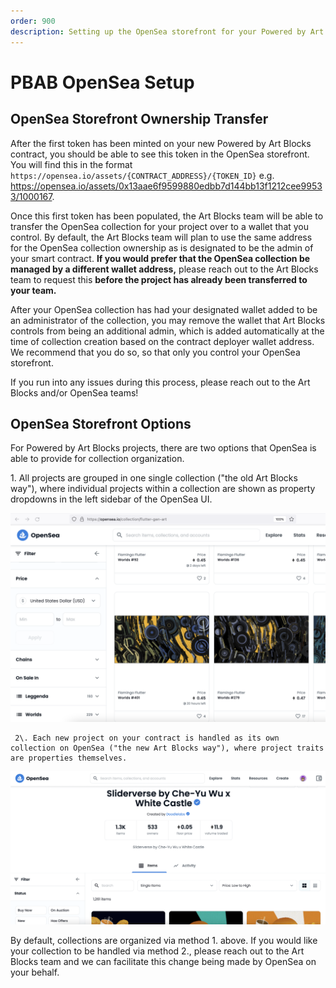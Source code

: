 ```yaml
---
order: 900
description: Setting up the OpenSea storefront for your Powered by Art Blocks project.
---
```


# PBAB OpenSea Setup

## OpenSea Storefront Ownership Transfer

After the first token has been minted on your new Powered by Art Blocks contract, you should be able to see this token in the OpenSea storefront. You will find this in the format `https://opensea.io/assets/{CONTRACT_ADDRESS}/{TOKEN_ID}` e.g. https://opensea.io/assets/0x13aae6f9599880edbb7d144bb13f1212cee99533/1000167.

Once this first token has been populated, the Art Blocks team will be able to transfer the OpenSea collection for your project over to a wallet that you control. By default, the Art Blocks team will plan to use the same address for the OpenSea collection ownership as is designated to be the admin of your smart contract. **If you would prefer that the OpenSea collection be managed by a different wallet address,** please reach out to the Art Blocks team to request this **before the project has already been transferred to your team.**

After your OpenSea collection has had your designated wallet added to be an administrator of the collection, you may remove the wallet that Art Blocks controls from being an additional admin, which is added automatically at the time of collection creation based on the contract deployer wallet address. We recommend that you do so, so that only you control your OpenSea storefront.

If you run into any issues during this process, please reach out to the Art Blocks and/or OpenSea teams!

## OpenSea Storefront Options

For Powered by Art Blocks projects, there are two options that OpenSea is able to provide for collection organization.

   1\. All projects are grouped in one single collection ("the old Art Blocks way"), where individual projects within a collection are shown as property dropdowns in the left sidebar of the OpenSea UI.

![All projects in one collection.](/static/screenshot1.png)

     2\. Each new project on your contract is handled as its own collection on OpenSea ("the new Art Blocks way"), where project traits are properties themselves.

![Each project as its own collection.](/static/screenshot2.png)

By default, collections are organized via method 1. above. If you would like your collection to be handled via method 2., please reach out to the Art Blocks team and we can facilitate this change being made by OpenSea on your behalf.
